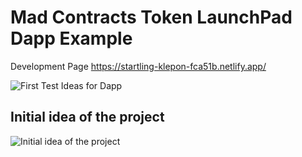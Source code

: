 # Mad Contracts Token LaunchPad Dapp Example

Development Page https://startling-klepon-fca51b.netlify.app/

![First Test Ideas for Dapp](https://raw.githubusercontent.com/ArielRin/MericaFkYeahCa/master/dappimage.png)

## Initial idea of the project

![Initial idea of the project](https://raw.githubusercontent.com/ArielRin/MericaFkYeahCa/master/projectideas.gif)
